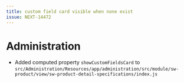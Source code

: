 ```yaml
---
title: custom field card visible when none exist
issue: NEXT-14472
---
```

# Administration
* Added computed property `showCustomFieldsCard` to `src/Administration/Resources/app/administration/src/module/sw-product/view/sw-product-detail-specifications/index.js`
